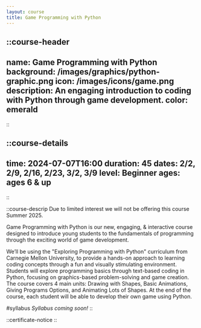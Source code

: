 ```yaml
---
layout: course
title: Game Programming with Python
---
```

::course-header
---
name: Game Programming with Python
background: /images/graphics/python-graphic.png
icon: /images/icons/game.png
description: An engaging introduction to coding with Python through game development.
color: emerald
---
::


::course-details
---
time: 2024-07-07T16:00
duration: 45
dates: 2/2, 2/9, 2/16, 2/23, 3/2, 3/9
level: Beginner
ages: ages 6 & up
---
::

::course-descrip
Due to limited interest we will not be offering this course Summer 2025.

Game Programming with Python is our new, engaging, & interactive course designed to introduce young students to the fundamentals of programming through the exciting world of game development. 

We’ll be using the "Exploring Programming with Python" curriculum from Carnegie Mellon University, to provide a hands-on approach to learning coding concepts through a fun and visually stimulating environment. Students will explore programming basics through text-based coding in Python, focusing on graphics-based problem-solving and game creation. The course covers 4 main units: Drawing with Shapes, Basic Animations, Giving Programs Options, and Animating Lots of Shapes. At the end of the course, each student will be able to develop their own game using Python.


#syllabus
*Syllabus coming soon!*
::

::certificate-notice
::
